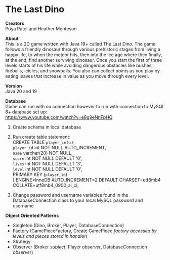 # The Last Dino
**Creators**<br />
Priya Patel and Heather Monteson

**About**<br />
This is a 2D game written with Java 19+ called The Last Dino. The game follows a friendly dinosaur through 
various prehistoric stages from living a happy life, to when the meteor hits, then into the ice age
where they finally, at the end, find another surviving dinosaur. Once you start the first of three levels
starts of his life while avoiding dangerous obstacles like bushes, fireballs, icicles, and snowballs. You also 
can collect points as you play by eating leaves that increase in value as you move through every level. 

**Version**<br />
Java 20 and 19

**Database**<br />
Game can run with no connection however to run with connection to MySQL 8+ database set up: <br />
https://www.youtube.com/watch?v=e8g9eNnFpHQ
1) Create schema in local database 
2) Run create table statement: <br />
   CREATE TABLE `player_info` ( <br />
   `player_id` int NOT NULL AUTO_INCREMENT, <br />
   `name` varchar(20) NOT NULL, <br />
   `score` int NOT NULL DEFAULT '0', <br />
   `lives` int NOT NULL DEFAULT '3', <br />
   `level` int NOT NULL DEFAULT '0', <br />
   PRIMARY KEY (`player_id`) <br />
   ) ENGINE=InnoDB AUTO_INCREMENT=2 DEFAULT CHARSET=utf8mb4 COLLATE=utf8mb4_0900_ai_ci; <br />

3) Change password and username variables found in the DatabaseConnection class to your local MySQL password and username 

**Object Oriented Patterns**<br />
- Singleton (Dino, Broker, Player, DatabaseConnection)
- Factory (GamePieceFactory, Create GamePiece _factory accessed by levels and pieces stored in handler_)
- Strategy 
- Observer (Broker _subject_, Player _observer_, DatabaseConnection _observer_)

